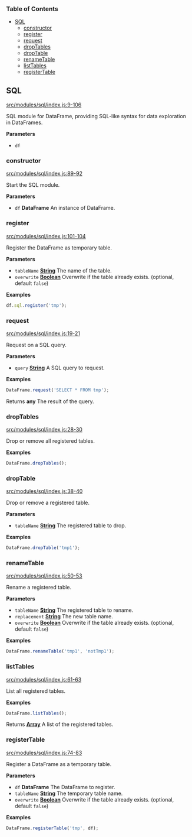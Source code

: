 <!-- Generated by documentation.js. Update this documentation by updating the source code. -->

### Table of Contents

-   [SQL](#sql)
    -   [constructor](#constructor)
    -   [register](#register)
    -   [request](#request)
    -   [dropTables](#droptables)
    -   [dropTable](#droptable)
    -   [renameTable](#renametable)
    -   [listTables](#listtables)
    -   [registerTable](#registertable)

## SQL

[src/modules/sql/index.js:9-106](https://github.com/Gmousse/dataframe-js/blob/fb749cc38ce406d350714022f683790677e132b0/src/modules/sql/index.js#L9-L106 "Source code on GitHub")

SQL module for DataFrame, providing SQL-like syntax for data exploration in DataFrames.

**Parameters**

-   `df`  

### constructor

[src/modules/sql/index.js:89-92](https://github.com/Gmousse/dataframe-js/blob/fb749cc38ce406d350714022f683790677e132b0/src/modules/sql/index.js#L89-L92 "Source code on GitHub")

Start the SQL module.

**Parameters**

-   `df` **DataFrame** An instance of DataFrame.

### register

[src/modules/sql/index.js:101-104](https://github.com/Gmousse/dataframe-js/blob/fb749cc38ce406d350714022f683790677e132b0/src/modules/sql/index.js#L101-L104 "Source code on GitHub")

Register the DataFrame as temporary table.

**Parameters**

-   `tableName` **[String](https://developer.mozilla.org/en-US/docs/Web/JavaScript/Reference/Global_Objects/String)** The name of the table.
-   `overwrite` **[Boolean](https://developer.mozilla.org/en-US/docs/Web/JavaScript/Reference/Global_Objects/Boolean)** Overwrite if the table already exists. (optional, default `false`)

**Examples**

```javascript
df.sql.register('tmp');
```

### request

[src/modules/sql/index.js:19-21](https://github.com/Gmousse/dataframe-js/blob/fb749cc38ce406d350714022f683790677e132b0/src/modules/sql/index.js#L19-L21 "Source code on GitHub")

Request on a SQL query.

**Parameters**

-   `query` **[String](https://developer.mozilla.org/en-US/docs/Web/JavaScript/Reference/Global_Objects/String)** A SQL query to request.

**Examples**

```javascript
DataFrame.request('SELECT * FROM tmp');
```

Returns **any** The result of the query.

### dropTables

[src/modules/sql/index.js:28-30](https://github.com/Gmousse/dataframe-js/blob/fb749cc38ce406d350714022f683790677e132b0/src/modules/sql/index.js#L28-L30 "Source code on GitHub")

Drop or remove all registered tables.

**Examples**

```javascript
DataFrame.dropTables();
```

### dropTable

[src/modules/sql/index.js:38-40](https://github.com/Gmousse/dataframe-js/blob/fb749cc38ce406d350714022f683790677e132b0/src/modules/sql/index.js#L38-L40 "Source code on GitHub")

Drop or remove a registered table.

**Parameters**

-   `tableName` **[String](https://developer.mozilla.org/en-US/docs/Web/JavaScript/Reference/Global_Objects/String)** The registered table to drop.

**Examples**

```javascript
DataFrame.dropTable('tmp1');
```

### renameTable

[src/modules/sql/index.js:50-53](https://github.com/Gmousse/dataframe-js/blob/fb749cc38ce406d350714022f683790677e132b0/src/modules/sql/index.js#L50-L53 "Source code on GitHub")

Rename a registered table.

**Parameters**

-   `tableName` **[String](https://developer.mozilla.org/en-US/docs/Web/JavaScript/Reference/Global_Objects/String)** The registered table to rename.
-   `replacement` **[String](https://developer.mozilla.org/en-US/docs/Web/JavaScript/Reference/Global_Objects/String)** The new table name.
-   `overwrite` **[Boolean](https://developer.mozilla.org/en-US/docs/Web/JavaScript/Reference/Global_Objects/Boolean)** Overwrite if the table already exists. (optional, default `false`)

**Examples**

```javascript
DataFrame.renameTable('tmp1', 'notTmp1');
```

### listTables

[src/modules/sql/index.js:61-63](https://github.com/Gmousse/dataframe-js/blob/fb749cc38ce406d350714022f683790677e132b0/src/modules/sql/index.js#L61-L63 "Source code on GitHub")

List all registered tables.

**Examples**

```javascript
DataFrame.listTables();
```

Returns **[Array](https://developer.mozilla.org/en-US/docs/Web/JavaScript/Reference/Global_Objects/Array)** A list of the registered tables.

### registerTable

[src/modules/sql/index.js:74-83](https://github.com/Gmousse/dataframe-js/blob/fb749cc38ce406d350714022f683790677e132b0/src/modules/sql/index.js#L74-L83 "Source code on GitHub")

Register a DataFrame as a temporary table.

**Parameters**

-   `df` **DataFrame** The DataFrame to register.
-   `tableName` **[String](https://developer.mozilla.org/en-US/docs/Web/JavaScript/Reference/Global_Objects/String)** The temporary table name.
-   `overwrite` **[Boolean](https://developer.mozilla.org/en-US/docs/Web/JavaScript/Reference/Global_Objects/Boolean)** Overwrite if the table already exists. (optional, default `false`)

**Examples**

```javascript
DataFrame.registerTable('tmp', df);
```
